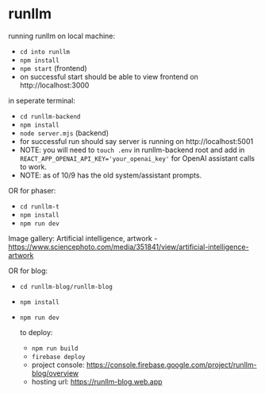 # runllm

running runllm on local machine:

- `cd into runllm`
- `npm install`
- `npm start` (frontend)
- on successful start should be able to view frontend on http://localhost:3000

in seperate terminal:
- `cd runllm-backend`
- `npm install`
- `node server.mjs` (backend)
- for successful run should say server is running on http://localhost:5001
- NOTE: you will need to `touch .env` in runllm-backend root and add in `REACT_APP_OPENAI_API_KEY='your_openai_key'` for OpenAI assistant calls to work.
- NOTE: as of 10/9 has the old system/assistant prompts.

OR for phaser:
- `cd runllm-t`
- `npm install`
- `npm run dev`

Image gallery:
Artificial intelligence, artwork - https://www.sciencephoto.com/media/351841/view/artificial-intelligence-artwork

OR for blog:
- `cd runllm-blog/runllm-blog`
- `npm install`
- `npm run dev`

    to deploy:
    - `npm run build`
    - `firebase deploy`
    - project console: https://console.firebase.google.com/project/runllm-blog/overview 
    - hosting url: https://runllm-blog.web.app 
